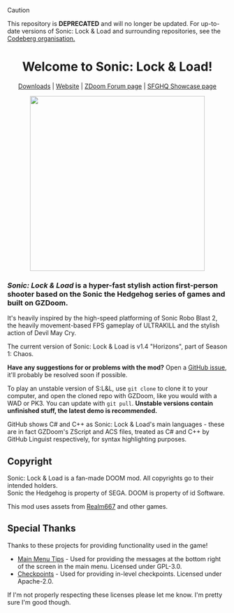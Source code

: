 
> [!CAUTION]
> This repository is **DEPRECATED** and will no longer be updated. For up-to-date versions of Sonic: Lock & Load and surrounding repositories, see the [Codeberg organisation.](https://codeberg.org/Sonic-LockandLoad)

<h1 align=center>Welcome to Sonic: Lock & Load!</h1>
<p align=center><a href="https://github.com/Sonic-LockandLoad/Sonic-LockandLoad/releases">Downloads</a> | <a href="https://sonic-lockandload.github.io">Website</a> | <a href="https://forum.zdoom.org/viewtopic.php?f=19&t=72593">ZDoom Forum page</a> | <a href="https://sonicfangameshq.com/forums/showcase/sonic-lock-load.1199">SFGHQ Showcase page</a></p>
<p align=center><img src="https://raw.githubusercontent.com/Sonic-LockandLoad/Sonic-LockandLoad/edge/Graphics/LOGO.png" width=400px /></p>

### *Sonic: Lock & Load* is a hyper-fast stylish action first-person shooter based on the Sonic the Hedgehog series of games and built on GZDoom.

It's heavily inspired by the high-speed platforming of Sonic Robo Blast 2, the heavily movement-based FPS gameplay of ULTRAKILL and the stylish action of Devil May Cry.

The current version of Sonic: Lock & Load is v1.4 "Horizons", part of Season 1: Chaos.

**Have any suggestions for or problems with the mod?** Open a [GitHub issue](https://github.com/Sonic-LockandLoad/Sonic-LockandLoad/issues/new/choose), it'll probably be resolved soon if possible.

To play an unstable version of S:L&L, use `git clone` to clone it to your computer, and open the cloned repo with GZDoom, like you would with a WAD or PK3. You can update with `git pull`. **Unstable versions contain unfinished stuff, the latest demo is recommended.**

GitHub shows C# and C++ as Sonic: Lock & Load's main languages - these are in fact GZDoom's ZScript and ACS files, treated as C# and C++ by GitHub Linguist respectively, for syntax highlighting purposes.

## Copyright

Sonic: Lock & Load is a fan-made DOOM mod. All copyrights go to their intended holders.<br>
Sonic the Hedgehog is property of SEGA. DOOM is property of id Software.

This mod uses assets from [Realm667](https://www.realm667.com) and other games.

## Special Thanks

Thanks to these projects for providing functionality used in the game!

* [Main Menu Tips](https://github.com/mmaulwurff/main-menu-tips) - Used for providing the messages at the bottom right of the screen in the main menu. Licensed under GPL-3.0.
* [Checkpoints](https://github.com/Matacrat/Checkpoints/) - Used for providing in-level checkpoints. Licensed under Apache-2.0.

If I'm not properly respecting these licenses please let me know. I'm pretty sure I'm good though.
